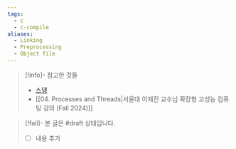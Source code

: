 ```yaml
---
tags:
  - c
  - c-compile
aliases:
  - Linking
  - Preprocessing
  - Object file
---
```

> [!info]- 참고한 것들
> - [스댕](https://stackoverflow.com/a/77108541)
> - [[04. Processes and Threads|서울대 이재진 교수님 확장형 고성능 컴퓨팅 강의 (Fall 2024)]]

> [!fail]- 본 글은 #draft 상태입니다.
> - [ ] 내용 추가